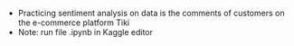 - Practicing sentiment analysis on data is the comments of customers on the e-commerce platform Tiki
- Note: run file .ipynb in Kaggle editor 

